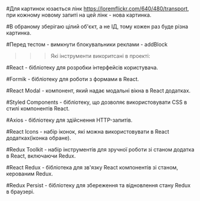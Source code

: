 <!--  -->

#Для картинок юзається лінк https://loremflickr.com/640/480/transport, при
кожному новому запиті на цей лінк - нова картинка.

<!--  -->

#В обраному зберігаю цілий об'єкт, а не ІД, тому кожен раз буде різна картинка.

<!--  -->

#Перед тестом - вимкнути блокувальники реклами - addBlock

<!--  -->

> > > Які інструменти викоритсані в проекті:

#React - бібліотеку для розробки інтерфейсів користувача.

<!--  -->

#Formik - бібліотеку для роботи з формами в React.

<!--  -->

#React Modal - компонент, який надає модальні вікна в React додатках.

<!--  -->

#Styled Components - бібліотеку, що дозволяє використовувати CSS в стилі
компонентів React.

<!--  -->

#Axios - бібліотеку для здійснення HTTP-запитів.

<!--  -->

#React Icons - набір іконок, які можна використовувати в React додатках(іконка
обране).

<!--  -->

#Redux Toolkit - набір інструментів для зручної роботи зі станом додатка в
React, включаючи Redux.

<!--  -->

#React Redux - бібліотека для зв'язку React компонентів зі станом, керованим
Redux.

<!--  -->

#Redux Persist - бібліотеку для збереження та відновлення стану Redux в
браузері.
